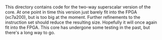 This directory contains code for the two-way superscalar version of the core.
At one point in time this version just barely fit into the FPGA (xc7a200), but is too big at the moment. Further refinements to the instruction set should reduce the resulting size. Hopefully it will once again fit into the FPGA.
This core has undergone some testing in the past, but there's a long way to go.
